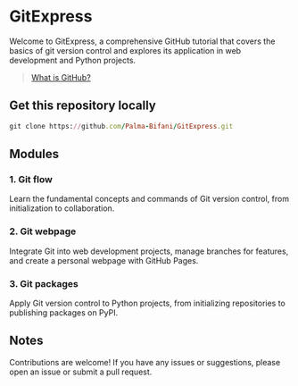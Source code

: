 # GitExpress

Welcome to GitExpress, a comprehensive GitHub tutorial that covers the basics of git version control and explores its application in web development and Python projects.

> [What is GitHub?](https://www.youtube.com/watch?v=pBy1zgt0XPc)



## Get this repository locally 

```ruby
git clone https://github.com/Palma-Bifani/GitExpress.git
```


## Modules

### **1. Git flow**

Learn the fundamental concepts and commands of Git version control, from initialization to collaboration.



### **2. Git webpage**

Integrate Git into web development projects, manage branches for features, and create a personal webpage with GitHub Pages.



### **3. Git packages**

Apply Git version control to Python projects, from initializing repositories to publishing packages on PyPI.



## Notes

Contributions are welcome! If you have any issues or suggestions, please open an issue or submit a pull request.
